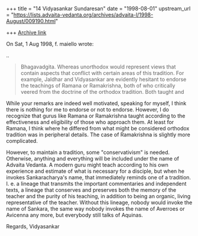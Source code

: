 +++
title = "14 Vidyasankar Sundaresan"
date = "1998-08-01"
upstream_url = "https://lists.advaita-vedanta.org/archives/advaita-l/1998-August/009190.html"

+++
[Archive link](https://lists.advaita-vedanta.org/archives/advaita-l/1998-August/009190.html)

On Sat, 1 Aug 1998, f. maiello wrote:

..

> Bhagavadgita.  Whereas unorthodox would represent views
> that contain aspects that conflict with certain areas of
> this tradition.  For example, Jaldhar and Vidyasankar
> are evidently hesitant to endorse the teachings of Ramana
> or Ramakrishna, both of who critically veered from the
> doctrine of the orthodox tradition.  Both taught and

While your remarks are indeed well motivated, speaking for myself,
I think there is nothing for me to endorse or not to endorse. However,
I do recognize that gurus like Ramana or Ramakrishna taught according
to the effectiveness and eligibility of those who approach them. At
least for Ramana, I think where he differed from what might be
considered orthodox tradition was in peripheral details. The case
of Ramakrishna is slightly more complicated.

However, to maintain a tradition, some "conservativism" is needed.
Otherwise, anything and everything will be included under the name
of Advaita Vedanta. A modern guru might teach according to his own
experience and estimate of what is necessary for a disciple, but when
he invokes Sankaracharya's name, that immediately reminds one of a
tradition. I. e. a lineage that transmits the important commentaries
and independent texts, a lineage that conserves and preserves both
the memory of the teacher and the purity of his teaching, in addition
to being an organic, living representative of the teacher. Without
this lineage, nobody would invoke the name of Sankara, the same way
nobody invokes the name of Averroes or Avicenna any more, but
everybody still talks of Aquinas.

Regards,
Vidyasankar

